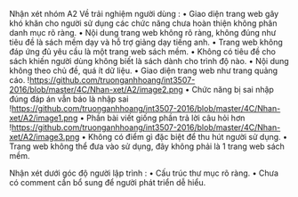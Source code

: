 Nhận xét nhóm A2
Về trải nghiệm người dùng :
 •	Giao diện trang web gây khó khăn cho người sử dụng các chức năng chưa hoàn thiện không phân danh mục rõ ràng.
 •	Nội dung trang web không rõ ràng, không đúng như tiêu đề là sách mềm dạy và hỗ trợ giảng dạy tiếng anh.
 •	Trang web không đáp ứng đủ yêu cầu là một trang web sách mềm.
 •	Không có tiêu đề cho sách khiến người dùng không biết là sách dành cho trình độ nào.
 •	Nội dung không theo chủ đề, quá ít dữ liệu.
 •	Giao diện trang web như trang quảng cáo.
  !https://github.com/truonganhhoang/int3507-2016/blob/master/4C/Nhan-xet/A2/image2.png
 •	Chức năng bị sai nhập đúng đáp án vẫn báo là nhập sai
 !https://github.com/truonganhhoang/int3507-2016/blob/master/4C/Nhan-xet/A2/image1.png
•	Phần bài viết giống phần trả lời câu hỏi hơn
 !https://github.com/truonganhhoang/int3507-2016/blob/master/4C/Nhan-xet/A2/image3.png
 •	Không có điểm gì đặc biệt để thu hút người sử dụng.
 •	Trang web không thể đưa vào sử dụng, đây không phải là 1 trang web sách mềm.

Nhận xét dưới góc độ người lập trình :
•	Cấu trúc thư mục rõ ràng.
•	Chưa có comment cần bổ sung để người phát triển dễ hiểu.
